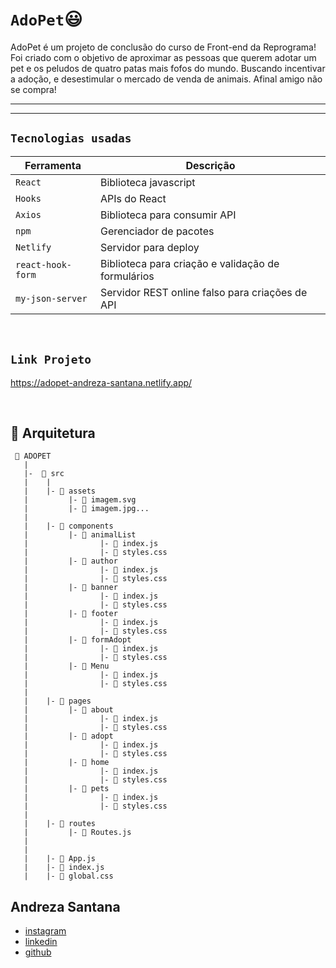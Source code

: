# `AdoPet`😃

AdoPet é um projeto de conclusão do curso de Front-end da Reprograma! Foi criado com o objetivo de aproximar as pessoas que querem adotar um pet e os peludos de quatro patas mais fofos do mundo. Buscando incentivar a adoção, e desestimular o mercado de venda de animais. Afinal amigo não se compra!


---
------
## `Tecnologias usadas`

| Ferramenta | Descrição |
| --- | --- |
| `React` | Biblioteca javascript |
| `Hooks` | APIs do React |
| `Axios` | Biblioteca para consumir API|
| `npm` | Gerenciador de pacotes|
| `Netlify` | Servidor para deploy|
| `react-hook-form` | Biblioteca para criação e validação de formulários|
| `my-json-server` | Servidor REST online falso para criações de API |

<br>

## `Link Projeto`
https://adopet-andreza-santana.netlify.app/

<br>

## 📁 Arquitetura 

```
 📁 ADOPET
   |
   |-  📁 src
   |    |
   |    |- 📁 assets
   |         |- 📄 imagem.svg
   |         |- 📄 imagem.jpg...
   |
   |    |- 📁 components
   |         |- 📁 animalList 
   |                |- 📄 index.js
   |                |- 📄 styles.css
   |         |- 📁 author 
   |                |- 📄 index.js
   |                |- 📄 styles.css
   |         |- 📁 banner 
   |                |- 📄 index.js
   |                |- 📄 styles.css
   |         |- 📁 footer 
   |                |- 📄 index.js
   |                |- 📄 styles.css
   |         |- 📁 formAdopt 
   |                |- 📄 index.js
   |                |- 📄 styles.css
   |         |- 📁 Menu 
   |                |- 📄 index.js
   |                |- 📄 styles.css
   |
   |    |- 📁 pages
   |         |- 📁 about 
   |                |- 📄 index.js
   |                |- 📄 styles.css
   |         |- 📁 adopt 
   |                |- 📄 index.js
   |                |- 📄 styles.css
   |         |- 📁 home 
   |                |- 📄 index.js
   |                |- 📄 styles.css
   |         |- 📁 pets 
   |                |- 📄 index.js
   |                |- 📄 styles.css
   |
   |    |- 📁 routes
   |         |- 📄 Routes.js 
   |        
   |
   |    |- 📄 App.js   
   |    |- 📄 index.js
   |    |- 📄 global.css

```

## Andreza Santana
- [instagram](https://www.instagram.com/deza.santanna/)
- [linkedin](https://www.linkedin.com/in/andreza-santana-7a4009a2/)
- [github](https://github.com/andrezasantana)

